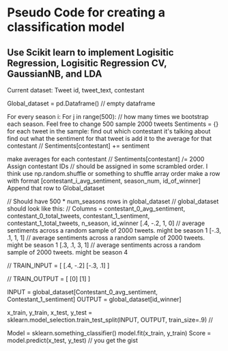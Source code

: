 # Pseudo Code for creating a classification model

## Use Scikit learn to implement Logisitic Regression, Logisitic Regression CV, GaussianNB, and LDA

Current dataset:
Tweet id, tweet_text, contestant

Global_dataset = pd.Dataframe() // empty dataframe

For every season i:
For j in range(500): // how many times we bootstrap each season. Feel free to change 500
	sample 2000 tweets
	Sentiments = {}
	for each tweet in the sample:
		find out which contestant it's talking about
		find out what the sentiment for that tweet is
		add it to the average for that contestant // Sentiments[contestant] += sentiment
	
make averages for each contestant // Sentiments[contestant] /= 2000
Assign contestant IDs // should be assigned in some scrambled order. I think use np.random.shuffle or something to shuffle array order
make a row with format [contestant_i_avg_sentiment, season_num, id_of_winner]
Append that row to Global_dataset


// Should have 500 * num_seasons rows in global_dataset
// global_dataset should look like this:
// Columns = contestant_0_avg_sentiment, contestant_0_total_tweets, contestant_1_sentiment, contestant_1_total_tweets, n_season, id_winner
[.4, -.2, 1, 0] // average sentiments across a random sample of 2000 tweets. might be season 1
[-.3, .1, 1, 1] // average sentiments across a random sample of 2000 tweets. might be season 1
[.3, .1, 3, 1] // average sentiments across a random sample of 2000 tweets. might be season 4

// TRAIN_INPUT = [
[.4, -.2]
[-.3, .1]
]

// TRAIN_OUTPUT = [
[0]
[1]
]

INPUT = global_dataset[Contestant_0_avg_sentiment, Contestant_1_sentiment]
OUTPUT = global_dataset[id_winner]

x_train, y_train, x_test, y_test = sklearn.model_selection.train_test_split(INPUT, OUTPUT, train_size=.9) // 

Model = sklearn.something_classifier()
model.fit(x_train, y_train)
Score = model.predict(x_test, y_test) // you get the gist


